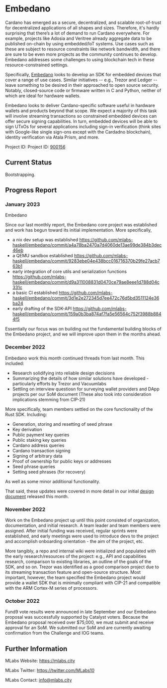 # Embedano

Cardano has emerged as a secure, decentralized, and scalable root-of-trust for decentralized applications of all shapes and sizes. Therefore, it's hardly surprising  that there’s a lot of demand to run Cardano everywhere. For example, projects like Adosia and Veritree already aggregate data to be published on-chain by using embedded/IoT systems. Use cases such as these are subject to resource constraints like network bandwidth, and there are sure to be even more projects as the community continues to develop. Embedano addresses some challenges to using blockchain tech in these resource-constrained settings.

Specifically, [Embedano](https://cardano.ideascale.com/c/idea/414017) looks to develop an SDK for embedded devices that cover a range of use cases. Similar initiatives -- e.g., Trezor and Ledger -- leave something to be desired in their approached to open source security. Notably,  closed-source code or firmware written in C and Python, neither of which are ideal for hardware wallets.

Embedano looks to deliver Cardano-specific software useful in hardware wallets and products beyond that scope. We expect a majority of this task will involve streaming transactions so constrained embedded devices can offer secure signing capabilities. In turn, embedded devices will be able to sign UTxOs for several applications including sign-in verification (think sites with Google-like single sign-ons except with the Cardadno blockchain), identity verification via Atala Prism, and more.

Project ID: Project ID: [900156](https://docs.google.com/spreadsheets/d/1bfnWFa94Y7Zj0G7dtpo9W1nAYGovJbswipxiHT4UE3g/edit#gid=917336114)

## Current Status

Bootstrapping.

## Progress Report

### January 2023

Embedano

Since our last monthly report, the Embedano core project was established and work has begun toward its initial implementation. More specifically, 

* a nix dev setup was established
https://github.com/mlabs-haskell/embedano/commit/a4a78ba2470a7d4060de13ae99de384b3dec46eb
* a QEMU sandbox established
https://github.com/mlabs-haskell/embedano/commit/9283ebe04e438bcc016716370b29fe27acb763b1
* early integration of core utils and serialization functions
https://github.com/mlabs-haskell/embedano/commit/d9a311008831d0470ce79ae8eee1d788d04c331c
* a basic CI established
https://github.com/mlabs-haskell/embedano/commit/3d1e2e272345d7ee472c76d5bd3511124e36ba24
* early drafting of the SDK-API
https://github.com/mlabs-haskell/embedano/commit/159a0b3ba874af7fa5e56564c752f3988b8844f5

Essentially our focus was on building out the fundamental building blocks of the Embedano project, and we will improve upon them in the months ahead.

### December 2022

Embedano work this month continued threads from last month. This included:

* Research solidifying into reliable design decisions
* Summarizing the details of how similar solutions have developed - particularly efforts by Trezor and Vacuumlabs
* Settling on interview questiosn for surveying wallet providers and DApp projects per our SoM document (These also took into consideration implications stemming from CIP-21)

More specifically, team members settled on the core functionality of the Rust SDK. Including:

* Generation, storing and resetting of seed phrase
* Key derivation
* Public payment key queries
* Public staking key queries
* Cardano address queries
* Cardano transaction signing
* Signing of arbitrary data
* Proof of ownership for public keys or addresses
* Seed phrase queries
* Setting seed phrases (for recovery)

As well as some minor additional functionality.

That said, these updates were covered in more detail in our initial [design document](https://github.com/mlabs-haskell/embedano/blob/ba0f1e01e796c0dceb3559a1c227438d1acf3544/design-doc.md#introduction) released this month.

### November 2022

Work on the Embedano project up until this point consisted of organization, documentation, and initial research. A team leader and team members were assigned. After initial funding was received, regular sprints were established, and early meetings were used to introduce devs to the project and accomplish onboarding orientation - the aim of the project, etc.

More tangibly, a repo and internal wiki were initialized and populated with the early research/resources of the project: e.g., API and capabilities research, comparison to existing libraries, an outline of the goals of the SDK, and so on. Trezor was identified as a good comparison project due to its streaming transaction feature and open-source structure. Most important, however, the team specified the Embedano project would provide a wallet SDK that is minimally compliant with CIP-21 and compatible with the ARM Cortex-M series of processors.

### October 2022

Fund9 vote results were announced in late September and our Embedano proposal was successfully supported by Catalyst voters. Because the Embedano proposal received over $75,000, we must submit and receive approval for an SoM. We submitted our SoM and are currently awaiting confirmation from the Challenge and IOG teams.

## Further Information

MLabs Website: https://mlabs.city

MLabs Twitter: https://twitter.com/MLabs10

MLabs Contact: info@mlabs.city
